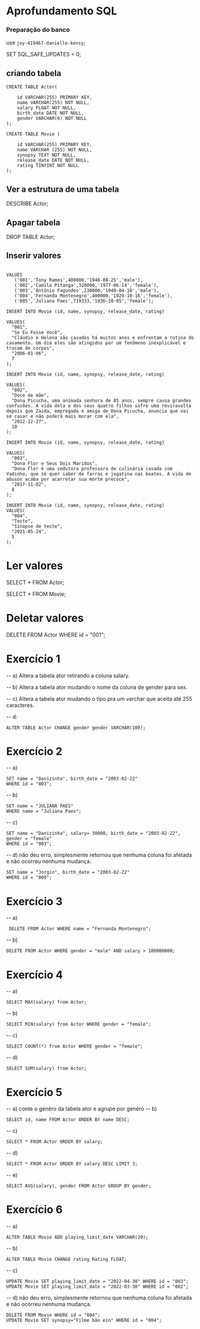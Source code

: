 # Aprofundamento SQL

### Preparação do banco
use `joy-419467-danielle-kensy`;

SET SQL_SAFE_UPDATES = 0;

## criando tabela
~~~~
CREATE TABLE Actor(

	id VARCHAR(255) PRIMARY KEY, 
    name VARCHAR(255) NOT NULL,
    salary FLOAT NOT NULL,
    birth_date DATE NOT NULL,
    gender VARCHAR(6) NOT NULL
);

CREATE TABLE Movie (

    id VARCHAR(255) PRIMARY KEY,
    name VARCHAR (255) NOT NULL,
    synopsy TEXT NOT NULL,
    release_date DATE NOT NULL,
    rating TINYINT NOT NULL
);
~~~~

## Ver a estrutura de uma tabela
DESCRIBE Actor;

## Apagar tabela
DROP TABLE Actor;

## Inserir valores
~~~~ INSERT INTO Actor (id, name, salary, birth_date, gender) 

VALUES 
   ('001','Tony Ramos',400000,'1948-08-25','male'),
   ('002','Camila Pitanga',320000,'1977-06-14','female'),
   ('003','Antônio Fagundes',230000,'1949-04-10','male'),
   ('004','Fernanda Montenegro',400000,'1929-10-16','female'),
   ('005','Juliana Paes',719333,'1936-10-05','female');
   
INSERT INTO Movie (id, name, synopsy, release_date, rating)

VALUES(
  "001",
  "Se Eu Fosse Você",
  "Cláudio e Helena são casados há muitos anos e enfrentam a rotina do casamento. Um dia eles são atingidos por um fenômeno inexplicável e trocam de corpos",
  "2006-01-06",
  7
);

INSERT INTO Movie (id, name, synopsy, release_date, rating)

VALUES(
  "002",
  "Doce de mãe",
  "Dona Picucha, uma animada senhora de 85 anos, sempre causa grandes confusões. A vida dela e dos seus quatro filhos sofre uma reviravolta depois que Zaida, empregada e amiga de Dona Picucha, anuncia que vai se casar e não poderá mais morar com ela",
  "2012-12-27",
  10
);

INSERT INTO Movie (id, name, synopsy, release_date, rating)

VALUES(
  "003",
  "Dona Flor e Seus Dois Maridos",
  "Dona Flor é uma sedutora professora de culinária casada com Vadinho, que só quer saber de farras e jogatina nas boates. A vida de abusos acaba por acarretar sua morte precoce",
  "2017-11-02",
  8
);

INSERT INTO Movie (id, name, synopsy, release_date, rating)
VALUES(
  "004",
  "Teste",
  "Sinopse de teste",
  "2021-05-24",
  5
); 
~~~~ 
# Ler valores
SELECT * FROM Actor;

SELECT * FROM Movie;

# Deletar valores
DELETE FROM Actor WHERE id = "001";

# Exercício 1
-- a) Altera a tabela ator retirando a coluna salary.

-- b) Altera a tabela ator mudando o nome da coluna de gender para sex.

-- c) Altera a tabela ator mudando o tipo pra um varchar que aceita até 255 caracteres.

-- d:
~~~~
ALTER TABLE Actor CHANGE gender gender VARCHAR(100);
~~~~

# Exercício 2
-- a)
~~~~ UPDATE Actor
SET name = "Danizinha", birth_date = "2003-02-22"
WHERE id = "003"; 
~~~~

-- b)
~~~~ UPDATE Actor
SET name = "JULIANA PAES"
WHERE name = "Juliana Paes";
~~~~

-- c)
~~~~ UPDATE Actor
SET name = "Danizinha", salary= 30000, birth_date = "2003-02-22", gender = "female"
WHERE id = "003";
~~~~
-- d) não deu erro, simplesmente retornou que nenhuma coluna foi afetada e não ocorreu nenhuma mudança.
~~~~ UPDATE Actor
SET name = "Jorgin", birth_date = "2003-02-22"
WHERE id = "009";
~~~~

# Exercício 3
-- a)
~~~~
 DELETE FROM Actor WHERE name = "Fernanda Montenegro";
~~~~
-- b)
~~~~
DELETE FROM Actor WHERE gender = "male" AND salary > 100000000;
~~~~

# Exercício 4
-- a)
~~~~
SELECT MAX(salary) from Actor;
~~~~
-- b)
~~~~
SELECT MIN(salary) from Actor WHERE gender = "female";
~~~~
-- c)
~~~~
SELECT COUNT(*) from Actor WHERE gender = "female";
~~~~
-- d)
~~~~
SELECT SUM(salary) from Actor;
~~~~

# Exercício 5
-- a) conte o genêro da tabela ator e agrupe por genêro
-- b)
~~~~
SELECT id, name FROM Actor ORDER BY name DESC;
~~~~
-- c)
~~~~
SELECT * FROM Actor ORDER BY salary;
~~~~
-- d)
~~~~
SELECT * FROM Actor ORDER BY salary DESC LIMIT 3; 
~~~~
-- e)
~~~~
SELECT AVG(salary), gender FROM Actor GROUP BY gender;
~~~~

# Exercício 6
-- a)
~~~~
ALTER TABLE Movie ADD playing_limit_date VARCHAR(20);
~~~~
-- b)
~~~~
ALTER TABLE Movie CHANGE rating Rating FLOAT; 
~~~~
-- c)
~~~~
UPDATE Movie SET playing_limit_date = "2022-04-30" WHERE id = "003";
UPDATE Movie SET playing_limit_date = "2022-03-30" WHERE id = "002";
~~~~
-- d) não deu erro, simplesmente retornou que nenhuma coluna foi afetada e não ocorreu nenhuma mudança.
~~~~
DELETE FROM Movie WHERE id = "004";
UPDATE Movie SET synopsy="Filme bão ein" WHERE id = "004";
~~~~ 